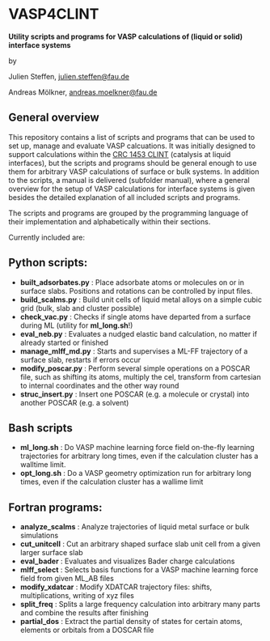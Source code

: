# VASP4CLINT
**Utility scripts and programs for VASP calculations of (liquid or solid) interface systems**

by

Julien Steffen, julien.steffen@fau.de

Andreas Mölkner, andreas.moelkner@fau.de

## General overview

This repository contains a list of scripts and programs that can be used to set up, manage and evaluate VASP
calcuations. It was initially designed to support calculations within the [CRC 1453 CLINT](https://www.sfb1452.research.fau.eu/) (catalysis at liquid
interfaces), but the scripts and programs should be general enough to use them for arbitrary VASP calculations
of surface or bulk systems.
In addition to the scripts, a manual is delivered (subfolder manual), where a general overview for the setup
of VASP calculations for interface systems is given besides the detailed explanation of all included scripts and programs.

The scripts and programs are grouped by the programming language of their implementation and alphabetically within their sections.

Currently included are:

## Python scripts:

 - **built_adsorbates.py** : Place adsorbate atoms or molecules on or in surface slabs. Positions and rotations can be controlled by input files.
 - **build_scalms.py** :  Build unit cells of liquid metal alloys on a simple cubic grid (bulk, slab and cluster possible)
 - **check_vac.py** : Checks if single atoms have departed from a surface during ML (utility for **ml_long.sh**!)
 - **eval_neb.py** : Evaluates a nudged elastic band calculation, no matter if already started or finished
 - **manage_mlff_md.py** : Starts and supervises a ML-FF trajectory of a surface slab, restarts if errors occur
 - **modify_poscar.py** : Perform several simple operations on a POSCAR file, such as shifting its atoms, multiply the cel, transform from cartesian to internal coordinates and the other way round
 - **struc_insert.py** : Insert one POSCAR (e.g. a molecule or crystal) into another POSCAR (e.g. a solvent)

## Bash scripts

 - **ml_long.sh** : Do VASP machine learning force field on-the-fly learning trajectories for arbitrary long times, even if the calculation cluster has a walltime limit.
 - **opt_long.sh** : Do a VASP geometry optimization run for arbitrary long times, even if the calculation cluster has a wallime limit

## Fortran programs:

 - **analyze_scalms** : Analyze trajectories of liquid metal surface or bulk simulations
 - **cut_unitcell** : Cut an arbitrary shaped surface slab unit cell from a given larger surface slab
 - **eval_bader** : Evaluates and visualizes Bader charge calculations
 - **mlff_select** : Selects basis functions for a VASP machine learning force field from given ML_AB files
 - **modify_xdatcar** : Modify XDATCAR trajectory files: shifts, multiplications, writing of xyz files
 - **split_freq** : Splits a large frequency calculation into arbitrary many parts and combine the results after finishing
 - **partial_dos** : Extract the partial density of states for certain atoms, elements or orbitals from a DOSCAR file
  
